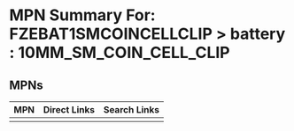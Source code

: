 



# MPN Summary For: FZEBAT1SMCOINCELLCLIP > battery : 10MM_SM_COIN_CELL_CLIP

## MPNs
  

|MPN|Direct Links|Search Links|
| :--- | :--- | :--- |
||||
